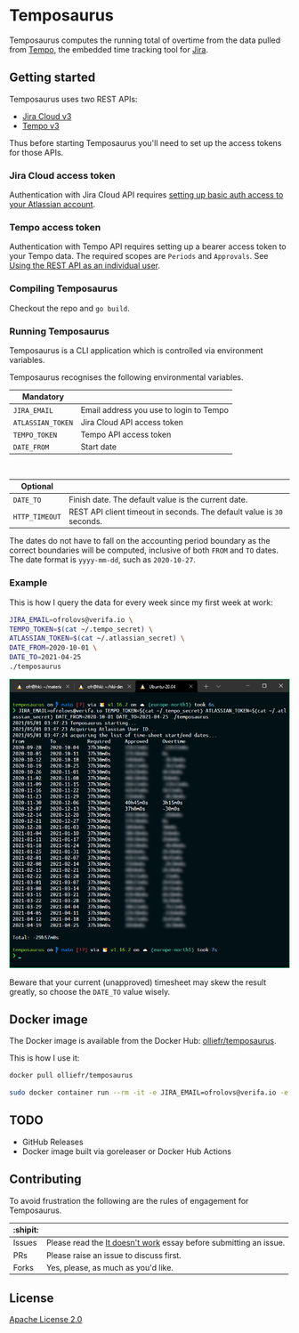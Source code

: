 # Temposaurus

Temposaurus computes the running total of overtime from the data pulled from [Tempo](https://www.tempo.io/), the embedded time tracking tool for [Jira](https://www.atlassian.com/software/jira).

## Getting started

Temposaurus uses two REST APIs:

* [Jira Cloud v3](https://developer.atlassian.com/cloud/jira/platform/rest/v3/intro/)
* [Tempo v3](https://apidocs.tempo.io/)

Thus before starting Temposaurus you'll need to set up the access tokens for those APIs.

### Jira Cloud access token

Authentication with Jira Cloud API requires [setting up basic auth access to your Atlassian account](https://developer.atlassian.com/cloud/jira/platform/basic-auth-for-rest-apis/).

### Tempo access token

Authentication with Tempo API requires setting up a bearer access token to your Tempo data. The required scopes are `Periods` and `Approvals`. See [Using the REST API as an individual user](https://apidocs.tempo.io/).

### Compiling Temposaurus

Checkout the repo and `go build`.

### Running Temposaurus

Temposaurus is a CLI application which is controlled via environment variables.

Temposaurus recognises the following environmental variables.

| Mandatory | |
|-------------------|-----------------------------------------|
| `JIRA_EMAIL`      | Email address you use to login to Tempo |
| `ATLASSIAN_TOKEN`	| Jira Cloud API access token |
| `TEMPO_TOKEN`	    | Tempo API access token |
| `DATE_FROM`       | Start date |

&nbsp;

| Optional | |
|----------------|-----------------------------------------------------|
| `DATE_TO`      | Finish date. The default value is the current date. |
| `HTTP_TIMEOUT` | REST API client timeout in seconds. The default value is `30` seconds. |

The dates do not have to fall on the accounting period boundary as the correct boundaries will be computed, inclusive of both `FROM` and `TO` dates. The date format is `yyyy-mm-dd`, such as `2020-10-27`.

### Example

This is how I query the data for every week since my first week at work:

```bash
JIRA_EMAIL=ofrolovs@verifa.io \
TEMPO_TOKEN=$(cat ~/.tempo_secret) \
ATLASSIAN_TOKEN=$(cat ~/.atlassian_secret) \
DATE_FROM=2020-10-01 \
DATE_TO=2021-04-25
./temposaurus
```

![temposaurus-screenshot](readme-screenshot.png)

Beware that your current (unapproved) timesheet may skew the result greatly, so choose the `DATE_TO` value wisely.

## Docker image

The Docker image is available from the Docker Hub: [olliefr/temposaurus](https://hub.docker.com/r/olliefr/temposaurus).

This is how I use it:

```bash
docker pull olliefr/temposaurus
```

```bash
sudo docker container run --rm -it -e JIRA_EMAIL=ofrolovs@verifa.io -e ATLASSIAN_TOKEN=$(cat ~/.tokens/atlassian) -e TEMPO_TOKEN=$(cat ~/.tokens/tempo) -e DATE_FROM=2021-04-12 olliefr/temposaurus
```

## TODO

* GitHub Releases
* Docker image built via goreleaser or Docker Hub Actions

## Contributing

To avoid frustration the following are the rules of engagement for Temposaurus.

| :shipit: | | 
|--------|-----------------------------------------------------------------------------------------------------------------|
| Issues | Please read the [It doesn't work](https://00f.net/2021/03/26/it-doesnt-work/) essay before submitting an issue. |
| PRs    | Please raise an issue to discuss first. |
| Forks  | Yes, please, as much as you'd like. |

## License

[Apache License 2.0](https://github.com/olliefr/temposaurus/blob/main/LICENSE)
